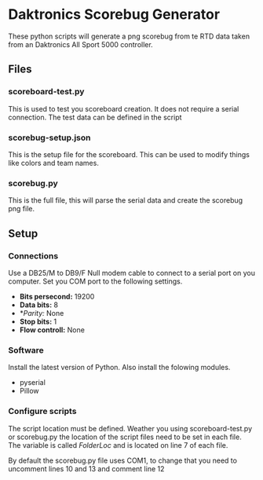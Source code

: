 # Daktronics Scorebug Generator

These python scripts will generate a png scorebug from te RTD data taken from an Daktronics All Sport 5000 controller.

## Files
### scoreboard-test.py
This is used to test you scoreboard creation. It does not require a serial connection. The test data can be defined in the script

### scorebug-setup.json
This is the setup file for the scoreboard. This can be used to modify things like colors and team names.

### scorebug.py
This is the full file, this will parse the serial data and create the scorebug png file.

## Setup

### Connections
Use a DB25/M to DB9/F Null modem cable to connect to a serial port on you computer. Set you COM port to the following settings.
* **Bits persecond:** 19200
* **Data bits:** 8
* **Parity:* None
* **Stop bits:** 1
* **Flow controll:** None

### Software
Install the latest version of Python. Also install the folowing modules.
* pyserial
* Pillow

### Configure scripts
The script location must be defined. Weather you using scoreboard-test.py or scorebug.py the location of the script files need to be set in each file. The variable is called *FolderLoc* and is located on line 7 of each file.

By default the scorebug.py file uses COM1, to change that you need to uncomment lines 10 and 13 and comment line 12
